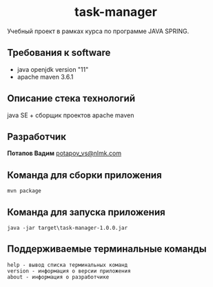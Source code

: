 <h1 align="center">task-manager</h1>

Учебный проект в рамках курса по программе JAVA SPRING.

## Требования к software

* java openjdk version "11"
* apache maven 3.6.1

## Описание стека технологий

java SE + сборщик проектов apache maven

## Разработчик

**Потапов Вадим** potapov_vs@nlmk.com

## Команда для сборки приложения

```
mvn package
```
## Команда для запуска приложения

```
java -jar target\task-manager-1.0.0.jar
```

## Поддерживаемые терминальные команды

```
help - вывод списка терминальных команд
version - информация о версии приложения
about - информация о разработчике
```
